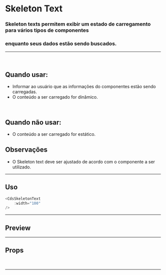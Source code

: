 # Skeleton Text

### Skeleton texts permitem exibir um estado de carregamento para vários tipos de componentes
### enquanto seus dados estão sendo buscados.
---
<br />

## Quando usar:
- Informar ao usuário que as informações do componentes estão sendo carregadas.
- O conteúdo a ser carregado for dinâmico.

<br />

## Quando não usar:
- O conteúdo a ser carregado for estático.

## Observações
- O Skeleton text deve ser ajustado de acordo com o componente a ser utilizado.

---

## Uso

```js
<CdsSkeletonText
	:width="100"
/>
```

---

## Preview

<PreviewContainer
	:component="CdsSkeletonText"
  :width="100"
/>

---

## Props

<APITable
	name="SkeletonText"
	section="props"
/>
<br />


---


<script setup>
import CdsSkeletonText from '@/components/SkeletonText.vue';
</script>
